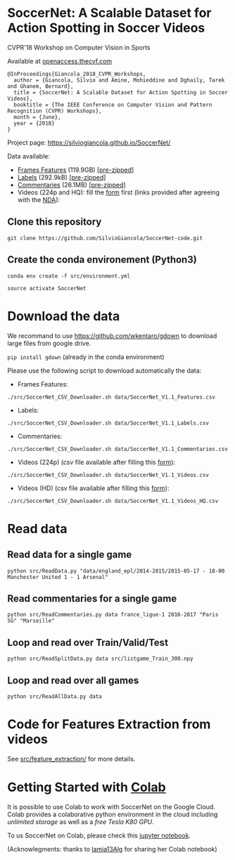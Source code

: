 # SoccerNet: A Scalable Dataset for Action Spotting in Soccer Videos

CVPR'18 Workshop on Computer Vision in Sports

Available at [openaccess.thecvf.com](http://openaccess.thecvf.com/content_cvpr_2018_workshops/papers/w34/Giancola_SoccerNet_A_Scalable_CVPR_2018_paper.pdf)

```
@InProceedings{Giancola_2018_CVPR_Workshops,
  author = {Giancola, Silvio and Amine, Mohieddine and Dghaily, Tarek and Ghanem, Bernard},
  title = {SoccerNet: A Scalable Dataset for Action Spotting in Soccer Videos},
  booktitle = {The IEEE Conference on Computer Vision and Pattern Recognition (CVPR) Workshops},
  month = {June},
  year = {2018}
}
```

Project page: https://silviogiancola.github.io/SoccerNet/


Data available:
- [Frames Features](https://drive.google.com/drive/folders/1qkIeQCGaHg0_CUCHvh3hQFTlq26D20Ts?usp=sharing) (119.9GB)
[[pre-zipped]](https://drive.google.com/file/d/1FDyrfnp8dsF7cd_NyzdTHA-EFIK_TvKK/view?usp=sharing)
- [Labels](https://drive.google.com/drive/folders/1j95bI6G8q434K22wxWRvz2ymA8FF3rei?usp=sharing) (292.9kB)
[[pre-zipped]](https://drive.google.com/file/d/10-Y5yqH8YQ0_lvppWPMSLq6SMayuWT4E/view?usp=sharing)
- [Commentaries](https://drive.google.com/drive/folders/1XD7Kiqw7rsmMn6fYDxN82BdlD_HfkF49?usp=sharing) (26.1MB)
[[pre-zipped]](https://drive.google.com/file/d/1BgPwrHzuz5WDZqmll9K2koP0k0932TNW/view?usp=sharing)
- Videos (224p and HQ): fill the [form](https://goo.gl/forms/HXsBbBw6QFMhLvj13) first (links provided after agreeing with the 
[NDA](https://drive.google.com/file/d/1_e9oZ3rp6hHA2Hm2tjUDMBXYqVrlUKwj/view?usp=sharing)):




## Clone this repository
`git clone https://github.com/SilvioGiancola/SoccerNet-code.git`

## Create the conda environement (Python3)
`conda env create -f src/environment.yml`

`source activate SoccerNet`


# Download the data

We recommand to use https://github.com/wkentaro/gdown to download large files from google drive.

`pip install gdown` (already in the conda environment)

Please use the following script to download automatically the data:


 - Frames Features:

`./src/SoccerNet_CSV_Downloader.sh data/SoccerNet_V1.1_Features.csv`


 - Labels:

`./src/SoccerNet_CSV_Downloader.sh data/SoccerNet_V1.1_Labels.csv`


 - Commentaries:

`./src/SoccerNet_CSV_Downloader.sh data/SoccerNet_V1.1_Commentaries.csv`


 - Videos (224p) (csv file available after filling this [form](https://goo.gl/forms/HXsBbBw6QFMhLvj13)):

`./src/SoccerNet_CSV_Downloader.sh data/SoccerNet_V1.1_Videos.csv` 

 - Videos (HD) (csv file available after filling this [form](https://goo.gl/forms/HXsBbBw6QFMhLvj13)):

`./src/SoccerNet_CSV_Downloader.sh data/SoccerNet_V1.1_Videos_HQ.csv`



# Read data

## Read data for a single game
`python src/ReadData.py "data/england_epl/2014-2015/2015-05-17 - 18-00 Manchester United 1 - 1 Arsenal"`


## Read commentaries for a single game
`python src/ReadCommentaries.py data france_ligue-1 2016-2017 "Paris SG" "Marseille"`


## Loop and read over Train/Valid/Test
`python src/ReadSplitData.py data src/listgame_Train_300.npy`


## Loop and read over all games
`python src/ReadAllData.py data`




# Code for Features Extraction from videos


See [src/feature_extraction/](src/feature_extraction/) for more details.



# Getting Started with [Colab](https://colab.research.google.com/notebooks/welcome.ipynb)

It is possible to use Colab to work with SoccerNet on the Google Cloud.
Colab provides a colaborative python environment in the cloud including *unlimited storage* as well as a *free Tesla K80 GPU*.

To us SoccerNet on Colab, please check this [jupyter notebook](https://colab.research.google.com/drive/0B2t5TGieUKOCZlJ4RXVKc1c5UkZ1V2FPbGliSTJqVW9CSjN3).

(Acknowlegments: thanks to [lamia13Alg](https://github.com/lamia13Alg) for sharing her Colab notebook)
